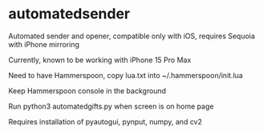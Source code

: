 # automatedsender

Automated sender and opener, compatible only with iOS, requires Sequoia with iPhone mirroring

Currently, known to be working with iPhone 15 Pro Max

Need to have Hammerspoon, copy lua.txt into ~/.hammerspoon/init.lua

Keep Hammerspoon console in the background



Run python3 automatedgifts.py when screen is on home page

Requires installation of pyautogui, pynput, numpy, and cv2
